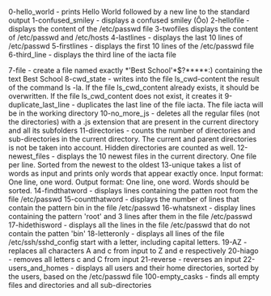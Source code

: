 0-hello_world - prints Hello World followed by a new line to the standard output
1-confused_smiley - displays a confused smiley (Ôo)
2-hellofile - displays the content of the /etc/passwd file
3-twofiles displays the content of /etc/passwd and /etc/hosts
4-lastlines - displays the last 10 lines of /etc/passwd
5-firstlines - displays the first 10 lines of the /etc/passwd file
6-third_line - displays the third line of the iacta file

7-file - create a file named exactly \*\'Best School\'\*$\?\*\*\*\*\*:) containing the text Best School
8-cwd_state - writes into the file ls_cwd-content the result of the command ls -la. If the file ls_cwd_content already exists, it should be overwritten. If the file ls_cwd_content does not exist, it creates it
9-duplicate_last_line - duplicates the last line of the file iacta. The file iacta will be in the working directory
10-no_more_js - deletes all the regular files (not the directories) with a .js extension that are present in the current directory and all its subfolders
11-directories - counts the number of directories and sub-directories in the current directory. The current and parent directories is not be taken into account. Hidden directories are counted as well.
12-newest_files - displays the 10 newest files in the current directory. One file per line. Sorted from the newest to the oldest
13-unique takes a list of words as input and prints only words that appear exactly once. Input format: One line, one word. Output format: One line, one word. Words should be sorted.
14-findthatword - displays lines containing the patten root from the file /etc/passwd
15-countthatword - displays the number of lines that contain the pattern bin in the file /etc/passwd
16-whatsnext - display lines containing the pattern 'root' and 3 lines after them in the file /etc/passwd
17-hidethisword - displays all the lines in the file /etc/passwd that do not contain the patten 'bin'
18-letteronly - displays all lines of the file /etc/ssh/sshd_config start with a letter, including capital letters.
19-AZ - replaces all characters A and c from input to Z and e respectively
20-hiago - removes all letters c and C from input
21-reverse - reverses an input
22-users_and_homes - displays all users and their home directories, sorted by the users, based on the /etc/passwd file
100-empty_casks - finds all empty files and directories and all sub-directories
